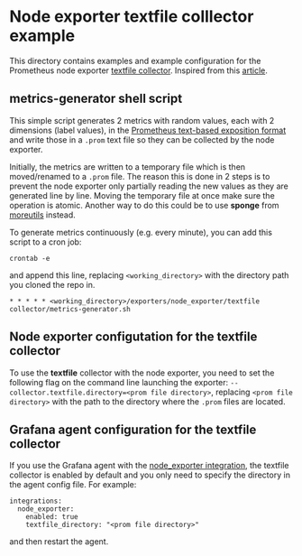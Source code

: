 # Node exporter textfile colllector example

This directory contains examples and example configuration for the Prometheus node exporter [textfile collector](https://github.com/prometheus/node_exporter/blob/master/README.md#textfile-collector). Inspired from this [article](https://www.robustperception.io/using-the-textfile-collector-from-a-shell-script/).

## metrics-generator shell script

This simple script generates 2 metrics with random values, each with 2 dimensions (label values), in the [Prometheus text-based exposition format](https://prometheus.io/docs/instrumenting/exposition_formats/#text-based-format) and write those in a `.prom` text file so they can be collected by the node exporter.

Initially, the metrics are written to a temporary file which is then moved/renamed to a `.prom` file. The reason this is done in 2 steps is to prevent the node exporter only partially reading the new values as they are generated line by line. Moving the temporary file at once make sure the operation is atomic. Another way to do this could be to use **sponge** from [moreutils](https://joeyh.name/code/moreutils/) instead.

To generate metrics continuously (e.g. every minute), you can add this script to a cron job:

```crontab -e```

and append this line, replacing `<working_directory>` with the directory path you cloned the repo in.

`* * * * * <working_directory>/exporters/node_exporter/textfile collector/metrics-generator.sh`

## Node exporter configutation for the textfile collector

To use the **textfile** collector with the node exporter, you need to set the following flag on the command line launching the exporter: `--collector.textfile.directory=<prom file directory>`, replacing `<prom file directory>` with the path to the directory where the `.prom` files are located.

## Grafana agent configuration for the textfile collector

If you use the Grafana agent with the [node_exporter integration](https://grafana.com/docs/agent/latest/static/configuration/integrations/node-exporter-config/), the textfile collector is enabled by default and you only need to specify the directory in the agent config file. For example:

```
integrations:
  node_exporter:
    enabled: true
    textfile_directory: "<prom file directory>"
```

and then restart the agent.
